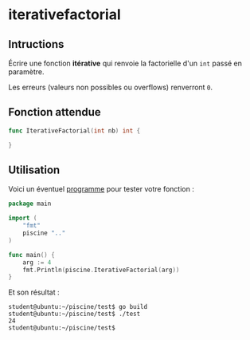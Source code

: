 # iterativefactorial

## Intructions

Écrire une fonction **itérative** qui renvoie la factorielle d'un `int` passé en paramètre.

Les erreurs (valeurs non possibles ou overflows) renverront `0`.

## Fonction attendue

```go
func IterativeFactorial(int nb) int {

}
```

## Utilisation

Voici un éventuel [programme](TODO-LINK) pour tester votre fonction :

```go
package main

import (
	"fmt"
	piscine ".."
)

func main() {
	arg := 4
	fmt.Println(piscine.IterativeFactorial(arg))
}
```

Et son résultat :

```console
student@ubuntu:~/piscine/test$ go build
student@ubuntu:~/piscine/test$ ./test
24
student@ubuntu:~/piscine/test$
```
